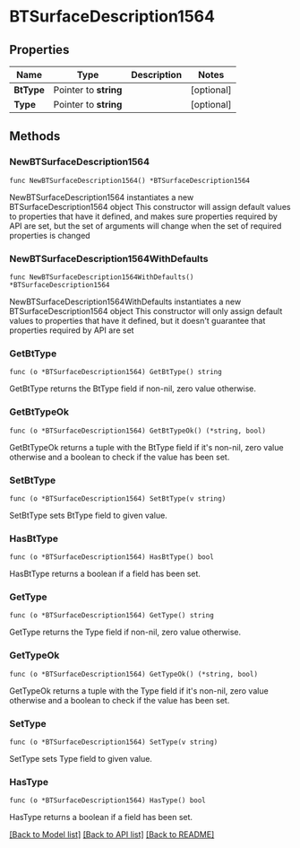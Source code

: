 # BTSurfaceDescription1564

## Properties

Name | Type | Description | Notes
------------ | ------------- | ------------- | -------------
**BtType** | Pointer to **string** |  | [optional] 
**Type** | Pointer to **string** |  | [optional] 

## Methods

### NewBTSurfaceDescription1564

`func NewBTSurfaceDescription1564() *BTSurfaceDescription1564`

NewBTSurfaceDescription1564 instantiates a new BTSurfaceDescription1564 object
This constructor will assign default values to properties that have it defined,
and makes sure properties required by API are set, but the set of arguments
will change when the set of required properties is changed

### NewBTSurfaceDescription1564WithDefaults

`func NewBTSurfaceDescription1564WithDefaults() *BTSurfaceDescription1564`

NewBTSurfaceDescription1564WithDefaults instantiates a new BTSurfaceDescription1564 object
This constructor will only assign default values to properties that have it defined,
but it doesn't guarantee that properties required by API are set

### GetBtType

`func (o *BTSurfaceDescription1564) GetBtType() string`

GetBtType returns the BtType field if non-nil, zero value otherwise.

### GetBtTypeOk

`func (o *BTSurfaceDescription1564) GetBtTypeOk() (*string, bool)`

GetBtTypeOk returns a tuple with the BtType field if it's non-nil, zero value otherwise
and a boolean to check if the value has been set.

### SetBtType

`func (o *BTSurfaceDescription1564) SetBtType(v string)`

SetBtType sets BtType field to given value.

### HasBtType

`func (o *BTSurfaceDescription1564) HasBtType() bool`

HasBtType returns a boolean if a field has been set.

### GetType

`func (o *BTSurfaceDescription1564) GetType() string`

GetType returns the Type field if non-nil, zero value otherwise.

### GetTypeOk

`func (o *BTSurfaceDescription1564) GetTypeOk() (*string, bool)`

GetTypeOk returns a tuple with the Type field if it's non-nil, zero value otherwise
and a boolean to check if the value has been set.

### SetType

`func (o *BTSurfaceDescription1564) SetType(v string)`

SetType sets Type field to given value.

### HasType

`func (o *BTSurfaceDescription1564) HasType() bool`

HasType returns a boolean if a field has been set.


[[Back to Model list]](../README.md#documentation-for-models) [[Back to API list]](../README.md#documentation-for-api-endpoints) [[Back to README]](../README.md)



